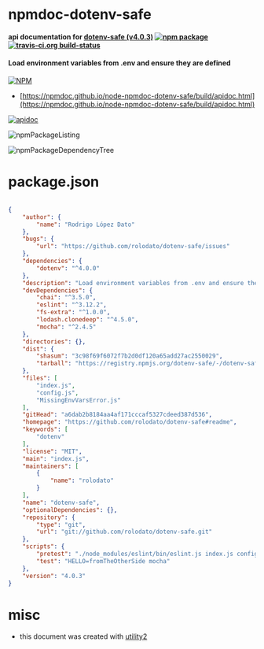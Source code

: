 # npmdoc-dotenv-safe

#### api documentation for  [dotenv-safe (v4.0.3)](https://github.com/rolodato/dotenv-safe#readme)  [![npm package](https://img.shields.io/npm/v/npmdoc-dotenv-safe.svg?style=flat-square)](https://www.npmjs.org/package/npmdoc-dotenv-safe) [![travis-ci.org build-status](https://api.travis-ci.org/npmdoc/node-npmdoc-dotenv-safe.svg)](https://travis-ci.org/npmdoc/node-npmdoc-dotenv-safe)

#### Load environment variables from .env and ensure they are defined

[![NPM](https://nodei.co/npm/dotenv-safe.png?downloads=true&downloadRank=true&stars=true)](https://www.npmjs.com/package/dotenv-safe)

- [https://npmdoc.github.io/node-npmdoc-dotenv-safe/build/apidoc.html](https://npmdoc.github.io/node-npmdoc-dotenv-safe/build/apidoc.html)

[![apidoc](https://npmdoc.github.io/node-npmdoc-dotenv-safe/build/screenCapture.buildCi.browser.%252Ftmp%252Fbuild%252Fapidoc.html.png)](https://npmdoc.github.io/node-npmdoc-dotenv-safe/build/apidoc.html)

![npmPackageListing](https://npmdoc.github.io/node-npmdoc-dotenv-safe/build/screenCapture.npmPackageListing.svg)

![npmPackageDependencyTree](https://npmdoc.github.io/node-npmdoc-dotenv-safe/build/screenCapture.npmPackageDependencyTree.svg)



# package.json

```json

{
    "author": {
        "name": "Rodrigo López Dato"
    },
    "bugs": {
        "url": "https://github.com/rolodato/dotenv-safe/issues"
    },
    "dependencies": {
        "dotenv": "^4.0.0"
    },
    "description": "Load environment variables from .env and ensure they are defined",
    "devDependencies": {
        "chai": "^3.5.0",
        "eslint": "^3.12.2",
        "fs-extra": "^1.0.0",
        "lodash.clonedeep": "^4.5.0",
        "mocha": "^2.4.5"
    },
    "directories": {},
    "dist": {
        "shasum": "3c98f69f6072f7b2d0df120a65add27ac2550029",
        "tarball": "https://registry.npmjs.org/dotenv-safe/-/dotenv-safe-4.0.3.tgz"
    },
    "files": [
        "index.js",
        "config.js",
        "MissingEnvVarsError.js"
    ],
    "gitHead": "a6dab2b8184aa4af171cccaf5327cdeed387d536",
    "homepage": "https://github.com/rolodato/dotenv-safe#readme",
    "keywords": [
        "dotenv"
    ],
    "license": "MIT",
    "main": "index.js",
    "maintainers": [
        {
            "name": "rolodato"
        }
    ],
    "name": "dotenv-safe",
    "optionalDependencies": {},
    "repository": {
        "type": "git",
        "url": "git://github.com/rolodato/dotenv-safe.git"
    },
    "scripts": {
        "pretest": "./node_modules/eslint/bin/eslint.js index.js config.js MissingEnvVarsError.js test/.",
        "test": "HELLO=fromTheOtherSide mocha"
    },
    "version": "4.0.3"
}
```



# misc
- this document was created with [utility2](https://github.com/kaizhu256/node-utility2)
